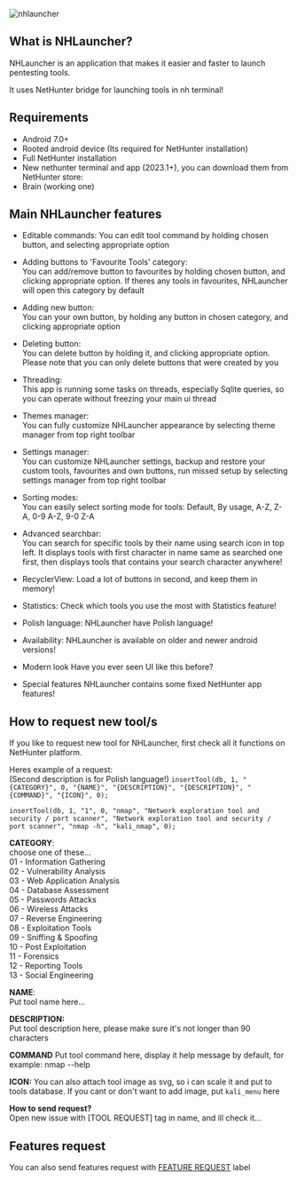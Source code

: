 ![nhlauncher](https://user-images.githubusercontent.com/111238843/236333484-35782200-224a-441d-9e8f-e2b54c86eeb1.png)

## What is NHLauncher?
NHLauncher is an application that makes it easier and faster to launch pentesting tools.

It uses NetHunter bridge for launching tools in nh terminal!

## Requirements 
- Android 7.0+
- Rooted android device (Its required for NetHunter installation)  
- Full NetHunter installation  
- New nethunter terminal and app (2023.1+), you can download them from NetHunter store:
- Brain (working one)

## Main NHLauncher features
- Editable commands:
You can edit tool command by holding chosen button, and selecting appropriate option

- Adding buttons to 'Favourite Tools' category:  
You can add/remove button to favourites by holding chosen button, and clicking appropriate option. If theres any tools in favourites, NHLauncher will open this category by default

- Adding new button:  
You can your own button, by holding any button in chosen category, and clicking appropriate option

- Deleting button:  
You can delete button by holding it, and clicking appropriate option. Please note that you can only delete buttons that were created by you

- Threading:  
This app is running some tasks on threads, especially Sqlite queries, so you can operate without freezing your main ui thread

- Themes manager:  
You can fully customize NHLauncher appearance by selecting theme manager from top right toolbar

- Settings manager:  
You can customize NHLauncher settings, backup and restore your custom tools, favourites and own buttons, run missed setup by selecting settings manager from top right toolbar

- Sorting modes:  
You can easily select sorting mode for tools: Default, By usage, A-Z, Z-A, 0-9 A-Z, 9-0 Z-A

- Advanced searchbar:  
You can search for specific tools by their name using search icon in top left. It displays tools with first character in name same as searched one first, then displays tools that contains your search character anywhere!

- RecyclerView: 
Load a lot of buttons in second, and keep them in memory!

- Statistics: 
Check which tools you use the most with Statistics feature!

- Polish language: 
NHLauncher have Polish language!

- Availability: 
NHLauncher is available on older and newer android versions!

- Modern look
Have you ever seen UI like this before?

- Special features
NHLauncher contains some fixed NetHunter app features!

## How to request new tool/s
If you like to request new tool for NHLauncher, first check all it functions on NetHunter platform.

Heres example of a request:  
(Second description is for Polish language!)
`insertTool(db, 1, "{CATEGORY}", 0, "{NAME}", "{DESCRIPTION}", "{DESCRIPTION}", "{COMMAND}", "{ICON}", 0);`  

`insertTool(db, 1, "1", 0, "nmap", "Network exploration tool and security / port scanner", "Network exploration tool and security / port scanner", "nmap -h", "kali_nmap", 0);`

**CATEGORY**:   
choose one of these...  
01 - Information Gathering  
02 - Vulnerability Analysis  
03 - Web Application Analysis  
04 - Database Assessment  
05 - Passwords Attacks  
06 - Wireless Attacks  
07 - Reverse Engineering  
08 - Exploitation Tools  
09 - Sniffing &amp; Spoofing  
10 - Post Exploitation  
11 - Forensics  
12 - Reporting Tools  
13 - Social Engineering  

**NAME**:  
Put tool name here...  

**DESCRIPTION:**  
Put tool description here, please make sure it's not longer than 90 characters

**COMMAND**
Put tool command here, display it help message by default, for example: nmap --help

**ICON:**
You can also attach tool image as svg, so i can scale it and put to tools database.
If you cant or don't want to add image, put `kali_menu` here  

**How to send request?**  
Open new issue with [TOOL REQUEST] tag in name, and ill check it...

## Features request
You can also send features request with [FEATURE REQUEST](https://github.com/cr4sh-me/NHLauncher/labels) label


